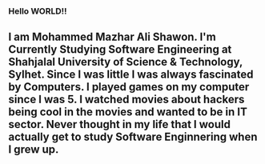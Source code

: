 ### Hello WORLD!!
## I am Mohammed Mazhar Ali Shawon. I'm Currently Studying Software Engineering at Shahjalal University of Science & Technology, Sylhet. Since I was little I was always fascinated by Computers. I played games on my computer since I was 5. I watched movies about hackers being cool in the movies and wanted to be in IT sector. Never thought in my life that I would actually get to study Software Enginnering when I grew up.

<!--
**ShawonSUSTSWE/ShawonSUSTSWE** is a ✨ _special_ ✨ repository because its `README.md` (this file) appears on your GitHub profile.

Here are some ideas to get you started:

- 🔭 I’m currently working on ...
- 🌱 I’m currently learning ...
- 👯 I’m looking to collaborate on ...
- 🤔 I’m looking for help with ...
- 💬 Ask me about ...
- 📫 How to reach me: ...
- 😄 Pronouns: ...
- ⚡ Fun fact: ...
-->
